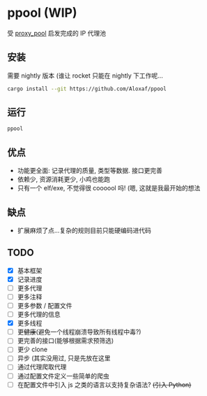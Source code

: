 # ppool (WIP)

受 [proxy_pool](https://github.com/jhao104/proxy_pool) 启发完成的 IP 代理池

## 安装

需要 nightly 版本 (谁让 rocket 只能在 nightly 下工作呢...

```bash
cargo install --git https://github.com/Aloxaf/ppool
```

## 运行

```bash
ppool
```

## 优点

- 功能更全面: 记录代理的质量, 类型等数据. 接口更完善
- 依赖少, 资源消耗更少, 小鸡也能跑
- 只有一个 elf/exe, 不觉得很 coooool 吗! (嗯, 这就是我最开始的想法

## 缺点

- 扩展麻烦了点...复杂的规则目前只能硬编码进代码

## TODO

- [x] 基本框架
- [x] 记录进度
- [ ] 更多代理
- [ ] 更多注释
- [ ] 更多参数 / 配置文件
- [ ] 更多代理的信息
- [x] 更多线程
- [ ] 更<s>健康</s>(避免一个线程崩溃导致所有线程中毒?)
- [ ] 更完善的接口(能够根据需求预筛选)
- [ ] 更少 clone
- [ ] 异步 (其实没用过, 只是先放在这里 
- [ ] 通过代理爬取代理
- [ ] 通过配置文件定义一些简单的爬虫
- [ ] 在配置文件中引入 js 之类的语言以支持复杂语法? <s>(引入 Python)</s>
